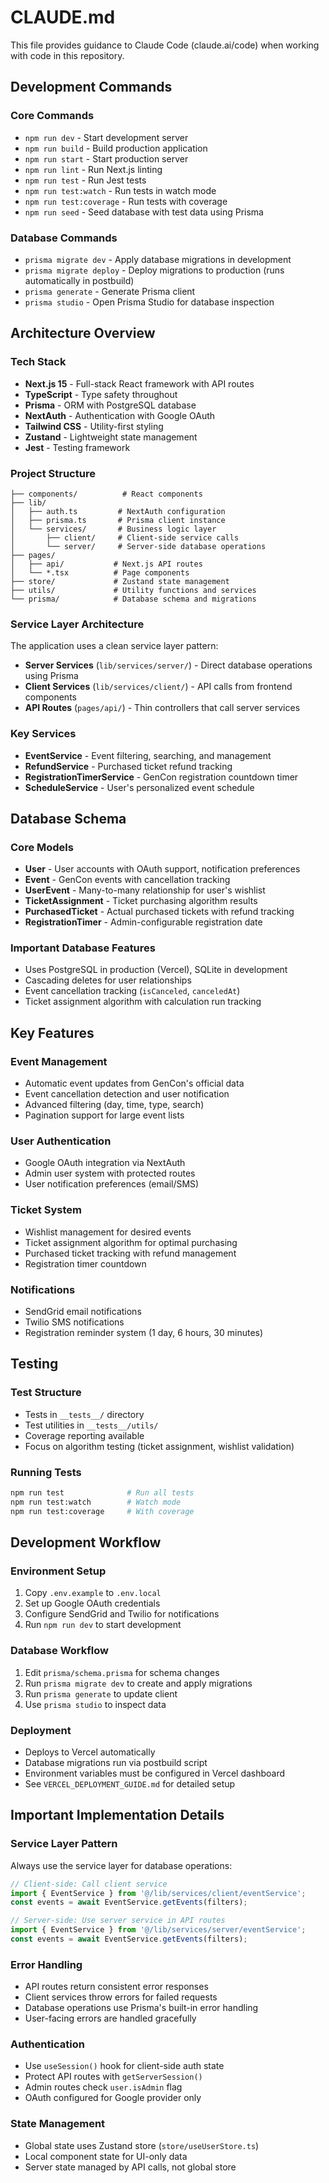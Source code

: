 # CLAUDE.md

This file provides guidance to Claude Code (claude.ai/code) when working with code in this repository.

## Development Commands

### Core Commands
- `npm run dev` - Start development server
- `npm run build` - Build production application
- `npm run start` - Start production server
- `npm run lint` - Run Next.js linting
- `npm run test` - Run Jest tests
- `npm run test:watch` - Run tests in watch mode
- `npm run test:coverage` - Run tests with coverage
- `npm run seed` - Seed database with test data using Prisma

### Database Commands
- `prisma migrate dev` - Apply database migrations in development
- `prisma migrate deploy` - Deploy migrations to production (runs automatically in postbuild)
- `prisma generate` - Generate Prisma client
- `prisma studio` - Open Prisma Studio for database inspection

## Architecture Overview

### Tech Stack
- **Next.js 15** - Full-stack React framework with API routes
- **TypeScript** - Type safety throughout
- **Prisma** - ORM with PostgreSQL database
- **NextAuth** - Authentication with Google OAuth
- **Tailwind CSS** - Utility-first styling
- **Zustand** - Lightweight state management
- **Jest** - Testing framework

### Project Structure
```
├── components/          # React components
├── lib/
│   ├── auth.ts         # NextAuth configuration
│   ├── prisma.ts       # Prisma client instance
│   └── services/       # Business logic layer
│       ├── client/     # Client-side service calls
│       └── server/     # Server-side database operations
├── pages/
│   ├── api/           # Next.js API routes
│   └── *.tsx          # Page components
├── store/             # Zustand state management
├── utils/             # Utility functions and services
└── prisma/            # Database schema and migrations
```

### Service Layer Architecture
The application uses a clean service layer pattern:
- **Server Services** (`lib/services/server/`) - Direct database operations using Prisma
- **Client Services** (`lib/services/client/`) - API calls from frontend components
- **API Routes** (`pages/api/`) - Thin controllers that call server services

### Key Services
- **EventService** - Event filtering, searching, and management
- **RefundService** - Purchased ticket refund tracking
- **RegistrationTimerService** - GenCon registration countdown timer
- **ScheduleService** - User's personalized event schedule

## Database Schema

### Core Models
- **User** - User accounts with OAuth support, notification preferences
- **Event** - GenCon events with cancellation tracking
- **UserEvent** - Many-to-many relationship for user's wishlist
- **TicketAssignment** - Ticket purchasing algorithm results
- **PurchasedTicket** - Actual purchased tickets with refund tracking
- **RegistrationTimer** - Admin-configurable registration date

### Important Database Features
- Uses PostgreSQL in production (Vercel), SQLite in development
- Cascading deletes for user relationships
- Event cancellation tracking (`isCanceled`, `canceledAt`)
- Ticket assignment algorithm with calculation run tracking

## Key Features

### Event Management
- Automatic event updates from GenCon's official data
- Event cancellation detection and user notification
- Advanced filtering (day, time, type, search)
- Pagination support for large event lists

### User Authentication
- Google OAuth integration via NextAuth
- Admin user system with protected routes
- User notification preferences (email/SMS)

### Ticket System
- Wishlist management for desired events
- Ticket assignment algorithm for optimal purchasing
- Purchased ticket tracking with refund management
- Registration timer countdown

### Notifications
- SendGrid email notifications
- Twilio SMS notifications
- Registration reminder system (1 day, 6 hours, 30 minutes)

## Testing

### Test Structure
- Tests in `__tests__/` directory
- Test utilities in `__tests__/utils/`
- Coverage reporting available
- Focus on algorithm testing (ticket assignment, wishlist validation)

### Running Tests
```bash
npm run test              # Run all tests
npm run test:watch        # Watch mode
npm run test:coverage     # With coverage
```

## Development Workflow

### Environment Setup
1. Copy `.env.example` to `.env.local`
2. Set up Google OAuth credentials
3. Configure SendGrid and Twilio for notifications
4. Run `npm run dev` to start development

### Database Workflow
1. Edit `prisma/schema.prisma` for schema changes
2. Run `prisma migrate dev` to create and apply migrations
3. Run `prisma generate` to update client
4. Use `prisma studio` to inspect data

### Deployment
- Deploys to Vercel automatically
- Database migrations run via postbuild script
- Environment variables must be configured in Vercel dashboard
- See `VERCEL_DEPLOYMENT_GUIDE.md` for detailed setup

## Important Implementation Details

### Service Layer Pattern
Always use the service layer for database operations:
```typescript
// Client-side: Call client service
import { EventService } from '@/lib/services/client/eventService';
const events = await EventService.getEvents(filters);

// Server-side: Use server service in API routes
import { EventService } from '@/lib/services/server/eventService';
const events = await EventService.getEvents(filters);
```

### Error Handling
- API routes return consistent error responses
- Client services throw errors for failed requests
- Database operations use Prisma's built-in error handling
- User-facing errors are handled gracefully

### Authentication
- Use `useSession()` hook for client-side auth state
- Protect API routes with `getServerSession()`
- Admin routes check `user.isAdmin` flag
- OAuth configured for Google provider only

### State Management
- Global state uses Zustand store (`store/useUserStore.ts`)
- Local component state for UI-only data
- Server state managed by API calls, not global store